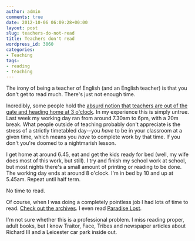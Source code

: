 ```yaml
---
author: admin
comments: true
date: 2012-10-06 06:09:28+00:00
layout: post
slug: teachers-do-not-read
title: Teachers don't read
wordpress_id: 3060
categories:
- Teaching
tags:
- reading
- teaching
---
```


The irony of being a teacher of English (and an English teacher) is that you don't get to read much. There's just not enough time.





Incredibly, some people hold the [absurd notion that teachers are out of the gate and heading home at 3 o'clock](http://www.bbc.co.uk/news/education-19683920). In my experience this is simply untrue. Last week my working day ran from around 7.30am to 6pm, with a 20m break. What people outside of teaching probably don't appreciate is the stress of a strictly timetabled day--you _have_ to be in your classroom at a given time, which means you _have_ to complete work by that time. If you don't you're doomed to a nightmarish lesson.





I get home at around 6.45, eat and get the kids ready for bed (well, my wife does most of this work, but still). I try and finish my school work at school, but most nights there's a small amount of printing or reading to be done. The working day ends at around 8 o'clock. I'm in bed by 10 and up at 5.45am. Repeat until half term.





No time to read.





Of course, when I was doing a completely pointless job I had lots of time to read. [Check out the archives](http://blog.leonpaternoster.com/archives/). I even read [Paradise Lost](http://blog.leonpaternoster.com/paradise-lost/).





I'm not sure whether this is a professional problem. I miss reading proper, adult books, but I know Traitor, Face, Tribes and newspaper articles about Richard III and a Leicester car park inside out.
